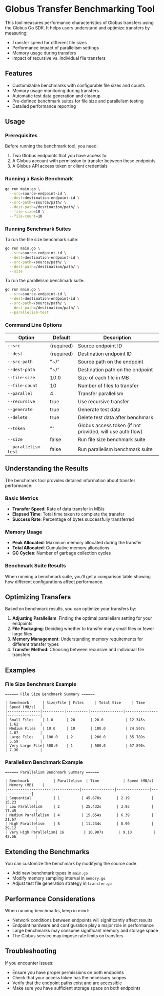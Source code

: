 # Globus Transfer Benchmarking Tool

<!-- SPDX-License-Identifier: Apache-2.0 -->
<!-- SPDX-FileCopyrightText: 2025 Scott Friedman and Project Contributors -->

This tool measures performance characteristics of Globus transfers using the Globus Go SDK. It helps users understand and optimize transfers by measuring:

- Transfer speed for different file sizes
- Performance impact of parallelism settings
- Memory usage during transfers
- Impact of recursive vs. individual file transfers

## Features

- Customizable benchmarks with configurable file sizes and counts
- Memory usage monitoring during transfers
- Automatic test data generation and cleanup
- Pre-defined benchmark suites for file size and parallelism testing
- Detailed performance reporting

## Usage

### Prerequisites

Before running the benchmark tool, you need:

1. Two Globus endpoints that you have access to
2. A Globus account with permission to transfer between these endpoints
3. A Globus API access token or client credentials

### Running a Basic Benchmark

```bash
go run main.go \
  --src=source-endpoint-id \
  --dest=destination-endpoint-id \
  --src-path=/source/path/ \
  --dest-path=/destination/path/ \
  --file-size=10 \
  --file-count=10
```

### Running Benchmark Suites

To run the file size benchmark suite:

```bash
go run main.go \
  --src=source-endpoint-id \
  --dest=destination-endpoint-id \
  --src-path=/source/path/ \
  --dest-path=/destination/path/ \
  --size
```

To run the parallelism benchmark suite:

```bash
go run main.go \
  --src=source-endpoint-id \
  --dest=destination-endpoint-id \
  --src-path=/source/path/ \
  --dest-path=/destination/path/ \
  --parallelism-test
```

### Command Line Options

| Option | Default | Description |
|--------|---------|-------------|
| `--src` | (required) | Source endpoint ID |
| `--dest` | (required) | Destination endpoint ID |
| `--src-path` | "~/" | Source path on the endpoint |
| `--dest-path` | "~/" | Destination path on the endpoint |
| `--file-size` | 10.0 | Size of each file in MB |
| `--file-count` | 10 | Number of files to transfer |
| `--parallel` | 4 | Transfer parallelism |
| `--recursive` | true | Use recursive transfer |
| `--generate` | true | Generate test data |
| `--delete` | true | Delete test data after benchmark |
| `--token` | "" | Globus access token (if not provided, will use auth flow) |
| `--size` | false | Run file size benchmark suite |
| `--parallelism-test` | false | Run parallelism benchmark suite |

## Understanding the Results

The benchmark tool provides detailed information about transfer performance:

### Basic Metrics

- **Transfer Speed**: Rate of data transfer in MB/s
- **Elapsed Time**: Total time taken to complete the transfer
- **Success Rate**: Percentage of bytes successfully transferred

### Memory Usage

- **Peak Allocated**: Maximum memory allocated during the transfer
- **Total Allocated**: Cumulative memory allocations
- **GC Cycles**: Number of garbage collection cycles

### Benchmark Suite Results

When running a benchmark suite, you'll get a comparison table showing how different configurations affect performance.

## Optimizing Transfers

Based on benchmark results, you can optimize your transfers by:

1. **Adjusting Parallelism**: Finding the optimal parallelism setting for your endpoints
2. **File Packaging**: Deciding whether to transfer many small files or fewer large files
3. **Memory Management**: Understanding memory requirements for different transfer types
4. **Transfer Method**: Choosing between recursive and individual file transfers

## Examples

### File Size Benchmark Example

```
====== File Size Benchmark Summary ======

| Benchmark      | Size/File | Files     | Total Size     | Time           | Speed (MB/s)   |
|---------------|----------|----------|---------------|---------------|---------------|
| Small Files    | 1.0      | 20       | 20.0          | 12.345s       | 1.62          |
| Medium Files   | 10.0     | 10       | 100.0         | 24.567s       | 4.07          |
| Large Files    | 100.0    | 2        | 200.0         | 35.789s       | 5.59          |
| Very Large File| 500.0    | 1        | 500.0         | 67.890s       | 7.36          |
```

### Parallelism Benchmark Example

```
====== Parallelism Benchmark Summary ======

| Benchmark           | Parallelism  | Time           | Speed (MB/s)   | Memory (MB)    |
|--------------------|------------|---------------|---------------|---------------|
| Sequential          | 1          | 45.678s       | 2.19          | 15.23         |
| Low Parallelism     | 2          | 25.432s       | 3.93          | 17.45         |
| Medium Parallelism  | 4          | 15.654s       | 6.39          | 21.67         |
| High Parallelism    | 8          | 11.234s       | 8.90          | 29.12         |
| Very High Parallelism| 16         | 10.987s       | 9.10          | 42.56         |
```

## Extending the Benchmarks

You can customize the benchmark by modifying the source code:

- Add new benchmark types in `main.go`
- Modify memory sampling interval in `memory.go`
- Adjust test file generation strategy in `transfer.go`

## Performance Considerations

When running benchmarks, keep in mind:

- Network conditions between endpoints will significantly affect results
- Endpoint hardware and configuration play a major role in performance
- Large benchmarks may consume significant memory and storage space
- The Globus service may impose rate limits on transfers

## Troubleshooting

If you encounter issues:

- Ensure you have proper permissions on both endpoints
- Check that your access token has the necessary scopes
- Verify that the endpoint paths exist and are accessible
- Make sure you have sufficient storage space on both endpoints